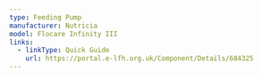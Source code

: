```yaml
---
type: Feeding Pump
manufacturer: Nutricia
model: Flocare Infinity III
links:
  - linkType: Quick Guide
    url: https://portal.e-lfh.org.uk/Component/Details/684325
---
```

